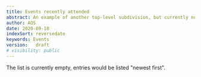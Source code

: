```yaml
---
title: Events recently attended 
abstract: An example of another top-level subdivision, but currently not included in the ribbon under the banner.
author: AOS
date: 2020-09-18
indexSort: reversedate
keywords: Events
version:   draft
# visibility: public
---
```


The list is currently empty, entries would be listed "newest first".
